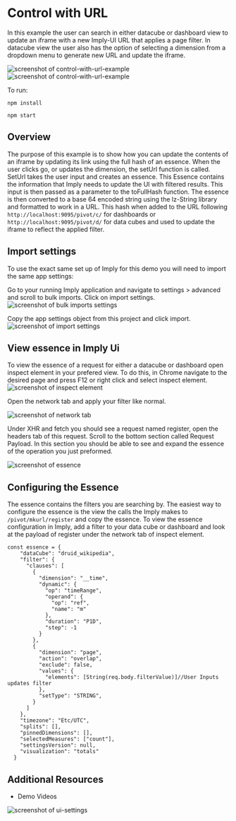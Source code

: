 # Control with URL

In this example the user can search in either datacube or dashboard view to update an iframe with a new Imply-UI URL that applies a page filter. In datacube view the user also has the option of selecting a dimension from a dropdown menu to generate new URL and update the iframe. 

![screenshot of control-with-url-example](images/data_cube.png "control-with-url-example")
![screenshot of control-with-url-example](images/dashboard.png "control-with-url-example")

To run: 

`npm install`

`npm start`

## Overview

The purpose of this example is to show how you can update the contents of an iframe by updating its link using the full hash of an essence. When the user clicks go, or updates the dimension, the setUrl function is called.
SetUrl takes the user input and creates an essence. This Essence contains the information that Imply needs to update the UI with filtered results. This input is then passed as a parameter to the toFullHash function.
The essence is then converted to a base 64 encoded string using the lz-String library and formatted to work in a URL. This hash when added to the URL following `http://localhost:9095/pivot/c/` for dashboards or `http://localhost:9095/pivot/d/` for data cubes and used to update the iframe to reflect the applied filter. 
  
## Import settings 
To use the exact same set up of Imply for this demo you will need to import the same app settings: 

Go to your running Imply application and navigate to settings > advanced and scroll to bulk imports. Click on import settings. 
![screenshot of bulk imports settings](images/imports.png)

Copy the app settings object from this project and click import. 
![screenshot of import settings](images/import_settings.png)
## View essence in Imply Ui

To view the essence of a request for either a datacube or dashboard open inspect element in your prefered view. To do this, in Chrome navigate to the desired page and press F12 or right click and select inspect element. 
![screenshot of inspect element](images/inspect.png "inspect element")

Open the network tab and apply your filter like normal. 

![screenshot of network tab](images/network.png "network tab")

Under XHR and fetch you should see a request named register, open the headers tab of this request. Scroll to the bottom section called Request Payload. In this section you should be able to see and expand the essence of the operation you just preformed. 

![screenshot of essence](images/essence.png "essence")

## Configuring the Essence

The essence contains the filters you are searching by. The easiest way to configure the essence is the view the calls the Imply makes to `/pivot/mkurl/register` and copy the essence. To view the essence configuration in Imply, add a filter to your data cube or dashboard and look at the payload of register under the network tab of inspect element.

```
const essence = {
    "dataCube": "druid_wikipedia",
    "filter": {
      "clauses": [
        {
          "dimension": "__time",
          "dynamic": {
            "op": "timeRange",
            "operand": {
              "op": "ref",
              "name": "m"
            },
            "duration": "P1D",
            "step": -1
          }
        },
        {
          "dimension": "page",
          "action": "overlap",
          "exclude": false,
          "values": {
            "elements": [String(req.body.filterValue)]//User Inputs updates filter
          },
          "setType": "STRING",
        }
      ]
    },
    "timezone": "Etc/UTC",
    "splits": [],
    "pinnedDimensions": [],
    "selectedMeasures": ["count"],
    "settingsVersion": null,
    "visualization": "totals"
  }
```


## Additional Resources
  
- Demo Videos

 ![screenshot of ui-settings](images/demo_videos.png) 
